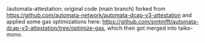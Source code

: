 /automata-attestation: original code (main branch) forked from https://github.com/automata-network/automata-dcap-v3-attestation and applied some gas optimizations here: https://github.com/smtmfft/automata-dcap-v3-attestation/tree/optimize-gas, which then got merged into taiko-mono.